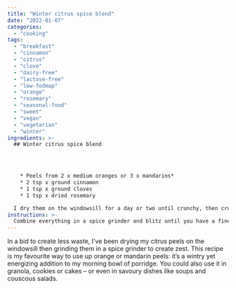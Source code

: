 ```yaml
---
title: "Winter citrus spice blend"
date: "2022-01-07"
categories: 
  - "cooking"
tags: 
  - "breakfast"
  - "cinnamon"
  - "citrus"
  - "clove"
  - "dairy-free"
  - "lactose-free"
  - "low-fodmap"
  - "orange"
  - "rosemary"
  - "seasonal-food"
  - "sweet"
  - "vegan"
  - "vegetarian"
  - "winter"
ingredients: >-
  ## Winter citrus spice blend



    
    * Peels from 2 x medium oranges or 3 x mandarins*
    * 2 tsp x ground cinnamon
    * 1 tsp x ground cloves
    * 1 tsp x dried rosemary

  I dry them on the windowsill for a day or two until crunchy, then crush in a spice grinder. If you want to speed things up, you can cook the peels for an hour or two at 100°c until curling at the edges, then dry completely before grinding.
instructions: >-
  Combine everything in a spice grinder and blitz until you have a fine powder. Store in a sealed jar.
---
```

In a bid to create less waste, I’ve been drying my citrus peels on the windowsill then grinding them in a spice grinder to create zest. This recipe is my favourite way to use up orange or mandarin peels: it’s a wintry yet energizing addition to my morning bowl of porridge. You could also use it in granola, cookies or cakes – or even in savoury dishes like soups and couscous salads.
